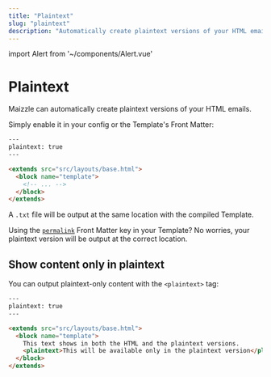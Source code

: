 ```yaml
---
title: "Plaintext"
slug: "plaintext"
description: "Automatically create plaintext versions of your HTML emails in Maizzle"
---
```


import Alert from '~/components/Alert.vue'

# Plaintext

Maizzle can automatically create plaintext versions of your HTML emails.

Simply enable it in your config or the Template's Front Matter:

```html
---
plaintext: true
---

<extends src="src/layouts/base.html">
  <block name="template">
    <!-- ... -->
  </block>
</extends>
```

A `.txt` file will be output at the same location with the compiled Template.

<alert>Using the <a href="/docs/build-paths/#permalink"><code>permalink</code></a> Front Matter key in your Template? No worries, your plaintext version will be output at the correct location.</alert>

## Show content only in plaintext

You can output plaintext-only content with the `<plaintext>` tag:

```html
---
plaintext: true
---

<extends src="src/layouts/base.html">
  <block name="template">
    This text shows in both the HTML and the plaintext versions.
    <plaintext>This will be available only in the plaintext version</plaintext>
  </block>
</extends>
```
